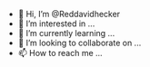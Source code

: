 - 👋 Hi, I’m @Reddavidhecker
- 👀 I’m interested in ...
- 🌱 I’m currently learning ...
- 💞️ I’m looking to collaborate on ...
- 📫 How to reach me ...

<!---
Reddavidhecker/Reddavidhecker is a ✨ special ✨ repository because its `README.md` (this file) appears on your GitHub profile.
You can click the Preview link to take a look at your changes.
--->
